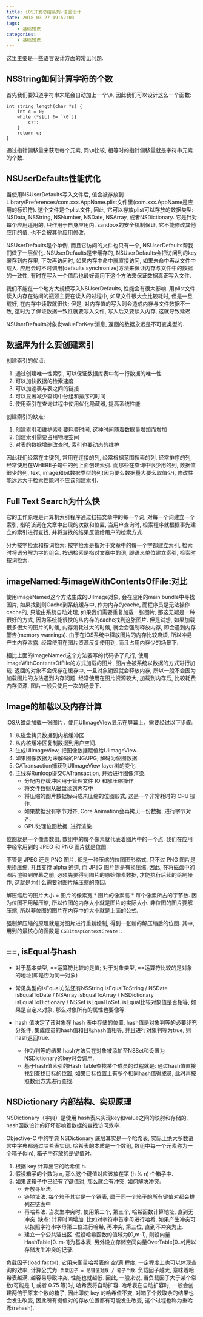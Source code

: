 ```yaml
---
title: iOS开发总结系列-语言设计
date: 2018-03-27 19:52:03
tags:
    - 基础知识
categories: 
    - 基础知识
---
```

这里主要是一些语言设计方面的常见问题.

## NSString如何计算字符的个数
首先我们要知道字符串末尾会自动加上一个`\0`, 因此我们可以设计这么一个函数: 

```
int string_length(char *s) {
    int c = 0;
    while (*s[c] != `\0`){
        c++:
    }
    return c;
}
```
通过指针偏移量来获取每个元素, 同`\0`比较, 相等时的指针偏移量就是字符串元素的个数.
## NSUserDefaults性能优化
当使用NSUserDefaults写入文件后, 值会被存放到Library/Preferences/com.xxx.AppName.plist文件里(com.xxx.AppName是应用的标识符). 这个文件是个plist文件, 因此, 它可以存放plist可以存放的数据类型: NSData, NSString, NSNumber, NSDate, NSArray, 或者NSDictionary.
它是针对每个应用适用的, 只作用于自身应用内. sandbox的安全机制保证, 它不能修改其他应用的值, 也不会被其他应用修改.

NSUserDefaults是个单例, 而且它访问的文件也只有一个, NSUserDefaults帮我们做了一层优化. NSUserDefaults是带缓存的, NSUserDefaults会把访问到的key缓存到内存里, 下次再访问时, 如果内存中命中就直接访问, 如果未命中再从文件中载入. 应用会时不时调用[defaults synchronize]方法来保证内存与文件中的数据的一致性, 有时在写入一个值后也最好调用下这个方法来保证数据真正写入文件.

我们不能在一个地方大规模写入NSUserDefaults, 性能会有很大影响. 用plist文件读入内存在访问的瓶颈主要在读入的过程中, 如果文件很大会比较耗时, 但是一旦载好, 在内存中读取就很快; 但是, 对内存值的写入则会造成内存与文件数据不一致, 这时为了保证数据一致性就要写入文件, 写入后又要读入内存, 这就导致延迟.

NSUserDefaults对象发valueForKey:消息, 返回的数据永远是不可变类型的.
## 数据库为什么要创建索引
创建索引的优点:

1. 通过创建唯一性索引, 可以保证数据库表中每一行数据的唯一性
2. 可以加快数据的检索速度
3. 可以加速表与表之间的链接
4. 可以显著减少查询中分组和排序的时间
5. 使用索引在查询过程中使用优化隐藏器, 提高系统性能

创建索引的缺点:

1. 创建索引和维护索引要耗费时间, 这种时间随着数据量增加而增加
2. 创建索引需要占用物理空间
3. 对表的数据增删改查时, 索引也要动态的维护

因此我们经常在主键列, 常用在连接的列, 经常根据范围搜索的列, 经常排序的列, 经常使用在WHERE子句中的列上面创建索引.
而那些在查询中很少用的列, 数据值很少的列, text, image和bit数据类型的列(因为要么数据量大要么取值少), 修改性能远远大于检索性能时不应该创建索引.
## Full Text Search为什么快
它的工作原理是计算机索引程序通过扫描文章中的每一个词, 对每一个词建立一个索引, 指明该词在文章中出现的次数和位置, 当用户查询时, 检索程序就根据事先建立的索引进行查找, 并将查找的结果反馈给用户的检索方式.

分为按字检索和按词检索: 按字检索是指对于文章中的每一个字都建立索引, 检索时将词分解为字的组合. 按词检索是指对文章中的词, 即语义单位建立索引, 检索时按词检索.
## imageNamed:与imageWithContentsOfFile:对比
使用imageNamed这个方法生成的UIImage对象, 会在应用的main bundle中寻找图片, 如果找到则Cache到系统缓存中, 作为内存的cache, 而程序员是无法操作cache的, 只能由系统自动处理, 如果我们需要重复加载一张图片, 那这无疑是一种很好的方式, 因为系统能很快的从内存的cache找到这张图片. 但是试想, 如果加载很多很大的图片的时候, 内存消耗过大的时候, 就会会强制释放内存, 即会遇到内存警告(memory warnings). 由于在iOS系统中释放图片的内存比较麻烦, 所以冲易产生内存泄露.
经常使用在图片资源反复使用到, 而且占用内存少的场景下.

相比上面的imageNamed这个方法要写的代码多了几行, 使用imageWithContentsOfFile的方式加载的图片, 图片会被系统以数据的方式进行加载. 返回的对象不会保存在缓存中, 一旦对象销毁就会释放内存, 所以一般不会因为加载图片的方法遇到内存问题.
经常使用在图片资源较大, 加载到内存后, 比较耗费内存资源, 图片一般只使用一次的场景下.

## Image的加载以及内存计算
iOS从磁盘加载一张图片，使用UIImageVIew显示在屏幕上，需要经过以下步骤: 

1. 从磁盘拷贝数据到内核缓冲区.
2. 从内核缓冲区复制数据到用户空间.
3. 生成UIImageView, 把图像数据赋值给UIImageView.
4. 如果图像数据为未解码的PNG/JPG, 解码为位图数据.
5. CATransaction捕获到UIImageView layer树的变化.
6. 主线程Runloop提交CATransaction, 开始进行图像渲染.
    * 分配内存缓冲区用于管理文件 IO 和解压缩操作
    * 将文件数据从磁盘读到内存中
    * 将压缩的图片数据解码成未压缩的位图形式, 这是一个非常耗时的 CPU 操作.
    * 如果数据没有字节对齐, Core Animation会再拷贝一份数据, 进行字节对齐.
    * GPU处理位图数据, 进行渲染.

位图就是一个像素数组, 数组中的每个像素就代表着图片中的一个点. 我们在应用中经常用到的 JPEG 和 PNG 图片就是位图.

不管是 JPEG 还是 PNG 图片, 都是一种压缩的位图图形格式. 只不过 PNG 图片是无损压缩, 并且支持 alpha 通道, 而 JPEG 图片则是有损压缩. 因此, 在将磁盘中的图片渲染到屏幕之前, 必须先要得到图片的原始像素数据, 才能执行后续的绘制操作, 这就是为什么需要对图片解压缩的原因.

解压缩后的图片大小 = 图片的像素宽 * 图片的像素高 * 每个像素所占的字节数. 因为位图不用解压缩, 所以位图的内存大小就是图片的实际大小. 非位图的图片要解压缩, 所以非位图的图片在内存中的大小就是上面的公式.

强制解压缩的原理就是对图片进行重新绘制, 得到一张新的解压缩后的位图. 其中, 用到的最核心的函数是 `CGBitmapContextCreate:`.
## ==, isEqual与hash

* 对于基本类型, ==运算符比较的是值; 对于对象类型, ==运算符比较的是对象的地址(即是否为同一对象)
* 常见类型的isEqual方法还有NSString isEqualToString / NSDate isEqualToDate / NSArray isEqualToArray / NSDictionary isEqualToDictionary / NSSet isEqualToSet. isEqual比较对象值是否相等, 如果是自定义对象, 那么对象所有的属性也要像等.
* hash 值决定了该对象在 hash 表中存储的位置. hash值是对象判等的必要非充分条件, 集成成员的hash值和目标hash值相等, 并且进行对象判等为true, 则hash返回true.
 
    * 作为判等的结果 hash方法只在对象被添加至NSSet和设置为NSDictionary的key时会调用. 
    * 基于hash值索引的Hash Table查找某个成员的过程就是: 通过hash值直接找到查找目标的位置, 如果目标位置上有多个相同hash值得成员, 此时再按照数组方式进行查找.

## NSDictionary 内部结构、实现原理
NSDictionary（字典）是使用 hash表来实现key和value之间的映射和存储的, hash函数设计的好坏影响着数据的查找访问效率.

Objective-C 中的字典 NSDictionary 底层其实是一个哈希表, 实际上绝大多数语言中字典都通过哈希表实现. 哈希表的本质是一个数组, 数组中每一个元素称为一个箱子(bin), 箱子中存放的是键值对.

1. 根据 key 计算出它的哈希值 h.
2. 假设箱子的个数为 n, 那么这个键值对应该放在第 (h % n) 个箱子中.
3. 如果该箱子中已经有了键值对, 那么就会有冲突, 如何解决冲突:
    * 开放寻址法. 
    * 链地址法. 每个箱子其实是一个链表, 属于同一个箱子的所有键值对都会排列在链表中
    * 再哈希法. 当发生冲突时, 使用第二个, 第三个, 哈希函数计算地址, 直到无冲突. 缺点: 计算时间增加. 比如对字符串首字母进行哈希, 如果产生冲突可以按照字符串字母第二位进行哈希, 再冲突, 第三位, 直到不冲突为止.
    * 建立一个公共溢出区. 假设哈希函数的值域为[0,m-1], 则设向量HashTable[0..m-1]为基本表, 另外设立存储空间向量OverTable[0..v]用以存储发生冲突的记录.

负载因子(load factor), 它用来衡量哈希表的 空/满 程度, 一定程度上也可以体现查询的效率, 计算公式为: `负载因子 = 总键值对数 / 箱子个数`. 负载因子越大, 意味着哈希表越满, 越容易导致冲突, 性能也就越低. 因此, 一般来说, 当负载因子大于某个常数(可能是 1, 或者 0.75 等)时, 哈希表将自动扩容.
哈希表在自动扩容时, 一般会创建两倍于原来个数的箱子, 因此即使 key 的哈希值不变, 对箱子个数取余的结果也会发生改变, 因此所有键值对的存放位置都有可能发生改变, 这个过程也称为重哈希(rehash).





